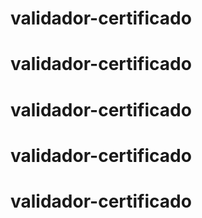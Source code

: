 # validador-certificado
# validador-certificado
# validador-certificado
# validador-certificado
# validador-certificado

